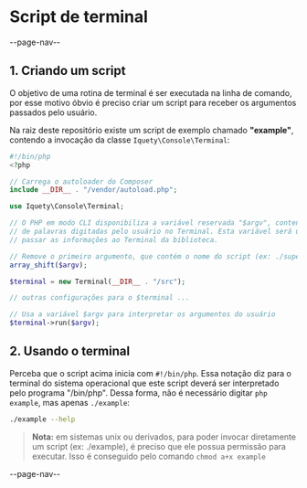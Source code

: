 # Script de terminal

--page-nav--

## 1. Criando um script

O objetivo de uma rotina de terminal é ser executada na linha de comando, por esse
motivo óbvio é preciso criar um script para receber os argumentos passados pelo usuário.

Na raiz deste repositório existe um script de exemplo chamado **"example"**, contendo
a invocação da classe `Iquety\Console\Terminal`:

```php
#!/bin/php
<?php

// Carrega o autoloader do Composer
include __DIR__ . "/vendor/autoload.php";

use Iquety\Console\Terminal;

// O PHP em modo CLI disponibiliza a variável reservada "$argv", contendo a lista 
// de palavras digitadas pelo usuário no Terminal. Esta variável será usada para
// passar as informações ao Terminal da biblioteca.

// Remove o primeiro argumento, que contém o nome do script (ex: ./superapp)
array_shift($argv);

$terminal = new Terminal(__DIR__ . "/src");

// outras configurações para o $terminal ...

// Usa a variável $argv para interpretar os argumentos do usuário
$terminal->run($argv);

```

## 2. Usando o terminal

Perceba que o script acima inicia com `#!/bin/php`. Essa notação diz para o terminal do sistema operacional que este script deverá ser interpretado pelo programa "/bin/php". Dessa forma, não é necessário digitar `php example`, mas apenas `./example`:

```bash
./example --help
```

> **Nota:** em sistemas unix ou derivados, para poder invocar diretamente um script (ex: ./example), é preciso que ele possua permissão para executar. Isso é conseguido pelo comando `chmod a+x example`

--page-nav--
